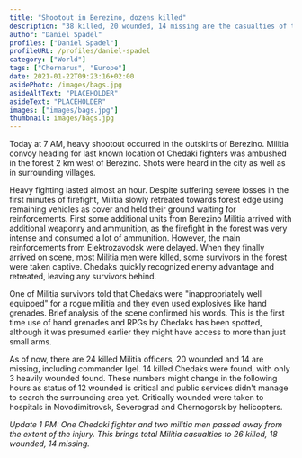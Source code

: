```yaml
---
title: "Shootout in Berezino, dozens killed"
description: "38 killed, 20 wounded, 14 missing are the casualties of todays shootout near Berezino."
author: "Daniel Spadel"
profiles: ["Daniel Spadel"]
profileURL: /profiles/daniel-spadel
category: ["World"]
tags: ["Chernarus", "Europe"]
date: 2021-01-22T09:23:16+02:00
asidePhoto: /images/bags.jpg
asideAltText: "PLACEHOLDER"
asideText: "PLACEHOLDER"
images: ["images/bags.jpg"]
thumbnail: images/bags.jpg
---
```


Today at 7 AM, heavy shootout occurred in the outskirts of Berezino. Militia convoy heading for last known location of Chedaki fighters was ambushed in the forest 2 km west of Berezino. Shots were heard in the city as well as in surrounding villages.

Heavy fighting lasted almost an hour. Despite suffering severe losses in the first minutes of firefight, Militia slowly retreated towards forest edge using remaining vehicles as cover and held their ground waiting for reinforcements. First some additional units from Berezino Militia arrived with additional weaponry and ammunition, as the firefight in the forest was very intense and consumed a lot of ammunition. However, the main reinforcements from Elektrozavodsk were delayed. When they finally arrived on scene, most Militia men were killed, some survivors in the forest were taken captive. Chedaks quickly recognized enemy advantage and retreated, leaving any survivors behind.

One of Militia survivors told that Chedaks were "inappropriately well equipped" for a rogue militia and they even used explosives like hand grenades. Brief analysis of the scene confirmed his words. This is the first time use of hand grenades and RPGs by Chedaks has been spotted, although it was presumed earlier they might have access to more than just small arms.

As of now, there are 24 killed Militia officers, 20 wounded and 14 are missing, including commander Igel. 14 killed Chedaks were found, with only 3 heavily wounded found. These numbers might change in the following hours as status of 12 wounded is critical and public services didn't manage to search the surrounding area yet. Critically wounded were taken to hospitals in Novodimitrovsk, Severograd and Chernogorsk by helicopters.

_Update 1 PM: One Chedaki fighter and two militia men passed away from the extent of the injury. This brings total Militia casualties to 26 killed, 18 wounded, 14 missing._
